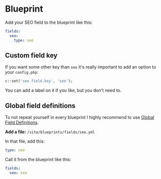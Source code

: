 # Blueprint

Add your SEO field to the blueprint like this:

```yaml
fields:
  seo:
    type: seo
```

## Custom field key

If you want some other key than `seo` it's really important to add an option to your `config.php`:

```php
c::set('seo.field.key', 'seo');
```

You can add a label on it if you like, but you don't need to.

## Global field definitions

To not repeat yourself in every blueprint I highly recommend to use [Global Field Definitions](https://getkirby.com/docs/panel/blueprints/global-field-definitions).

**Add a file:** `/site/blueprints/fields/seo.yml`

In that file, add this:

```yaml
type: seo
```

Call it from the blueprint like this:

```yaml
fields:
  seo: seo
```
